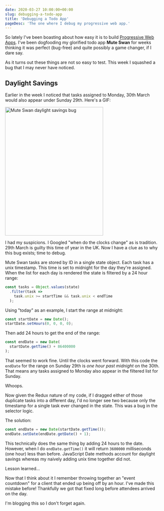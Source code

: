 ```yaml
---
date: 2020-03-27 10:00:00+00:00
slug: debugging-a-todo-app
title: 'Debugging a Todo App'
pageDesc: 'The one where I debug my progressive web app.'
---
```


So lately I've been boasting about how easy it is to build [Progressive Web Apps](/2020/03/05/bundle-a-pwa-as-an-android-app/). I've been dogfooding my glorified todo app **Mute Swan** for weeks thinking it was perfect (bug-free) and quite possibly a game changer, if I dare say.

As it turns out these things are not so easy to test. This week I squashed a bug that I may never have noticed.


## Daylight Savings

Earlier in the week I noticed that tasks assigned to Monday, 30th March would also appear under Sunday 29th. Here's a GIF:

<p class="b-post__image">
  <img loading="lazy"
    src="/images/blog/2020/muteswan-datebug.gif"
    alt="Mute Swan daylight savings bug"
    width="320"
    height="419">
</p>

I had my suspicions. I Googled "when do the clocks change" as is tradition. 29th March is guilty this time of year in the UK. Now I have a clue as to why this bug exists; time to debug.

Mute Swan tasks are stored by ID in a single state object. Each task has a unix timestamp. This time is set to midnight for the day they're assigned. When the list for each day is rendered the state is filtered by a 24 hour range:

```javascript
const tasks = Object.values(state)
  .filter(task =>
    task.unix >= startTime && task.unix < endTime
  );
````

Using "today" as an example, I start the range at midnight:

```javascript
const startDate = new Date();
startDate.setHours(0, 0, 0, 0);
```

Then add 24 hours to get the end of the range:

```javascript
const endDate = new Date(
  startDate.getTime() + 86400000
);
```

That seemed to work fine. Until the clocks went forward. With this code the `endDate` for the range on Sunday 29th is *one hour past midnight* on the 30th. That means any tasks assigned to Monday also appear in the filtered list for Sunday.

Whoops.

Now given the Redux nature of my code, if I dragged either of those duplicate tasks into a different day, I'd no longer see two because only the timestamp for a single task ever changed in the state. This was a bug in the selector logic.

The solution:

```javascript
const endDate = new Date(startDate.getTime());
endDate.setDate(endDate.getDate() + 1);
```

This technically does the same thing by adding 24 hours to the date. However, when I do `endDate.getTime()` it will return `3600000` milliseconds (one hour) less than before. JavaScript Date methods account for daylight savings whereas my naively adding unix time together did not.

Lesson learned...

Now that I think about it I remember throwing together an "event countdown" for a client that ended up being off by an hour. I've made this mistake before! Thankfully we got that fixed long before attendees arrived on the day.

I'm blogging this so I don't forget again.
